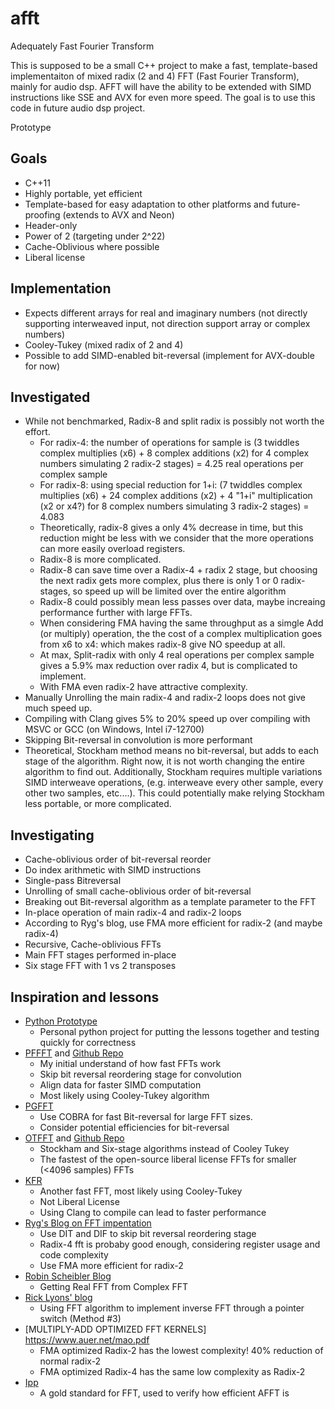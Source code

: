 # afft
Adequately Fast Fourier Transform

This is supposed to be a small C++ project to make a fast, template-based implementaiton of mixed radix (2 and 4) FFT (Fast Fourier Transform), mainly for audio dsp. AFFT will have the ability to be extended with SIMD instructions like SSE and AVX for even more speed.  The goal is to use this code in future audio dsp project. 

Prototype

## Goals
- C++11
- Highly portable, yet efficient
- Template-based for easy adaptation to other platforms and future-proofing (extends to AVX and Neon)
- Header-only
- Power of 2 (targeting under 2^22)
- Cache-Oblivious where possible
- Liberal license

## Implementation
- Expects different arrays for real and imaginary numbers (not directly supporting interweaved input, not direction support array or complex numbers)
- Cooley-Tukey (mixed radix of 2 and 4)
- Possible to add SIMD-enabled bit-reversal (implement for AVX-double for now)
  
## Investigated
- While not benchmarked, Radix-8 and split radix is possibly not worth the effort.
  - For radix-4: the number of operations for sample is (3 twiddles complex multiplies (x6) + 8 complex additions (x2) for 4 complex numbers simulating 2 radix-2 stages) = 4.25 real operations per complex sample
  - For radix-8: using special reduction for 1+i: (7 twiddles complex multiplies (x6) + 24 complex additions (x2) + 4 "1+i" multiplication (x2 or x4?) for 8 complex numbers simulating 3 radix-2 stages) =  4.083
  - Theoretically, radix-8 gives a only 4% decrease in time, but this reduction might be less with we consider that the more operations can more easily overload registers.
  - Radix-8 is more complicated.
  - Radix-8 can save time over a Radix-4 + radix 2 stage, but choosing the next radix gets more complex, plus there is only 1 or 0 radix-stages, so speed up will be limited over the entire algorithm
  - Radix-8 could possibly mean less passes over data, maybe increaing performance further with large FFTs.
  - When considering FMA having the same throughput as a simgle Add (or multiply) operation, the the cost of a complex multiplication goes from x6 to x4: which makes radix-8 give NO speedup at all.
  - At max, Split-radix with only 4 real operations per complex sample gives a 5.9% max reduction over radix 4, but is complicated to implement.
  - With FMA even radix-2 have attractive complexity.
- Manually Unrolling the main radix-4 and radix-2 loops does not give much speed up.
- Compiling with Clang gives 5% to 20% speed up over compiling with MSVC or GCC (on Windows, Intel i7-12700)
- Skipping Bit-reversal in convolution is more performant
- Theoretical, Stockham method means no bit-reversal, but adds to each stage of the algorithm. Right now, it is not worth changing the entire algorithm to find out. Additionally, Stockham requires multiple variations SIMD interweave operations, (e.g. interweave every other sample, every other two samples, etc....). This could potentially make relying  Stockham less portable, or more complicated.
  
## Investigating
- Cache-oblivious order of bit-reversal reorder
- Do index arithmetic with SIMD instructions
- Single-pass Bitreversal
- Unrolling of small cache-oblivious order of bit-reversal
- Breaking out Bit-reversal algorithm as a template parameter to the FFT
- In-place operation of main radix-4 and radix-2 loops
- According to Ryg's blog, use FMA more efficient for radix-2 (and maybe radix-4)
- Recursive, Cache-oblivious FFTs
- Main FFT stages performed in-place
- Six stage FFT with 1 vs 2 transposes 

## Inspiration and lessons
- [Python Prototype](https://github.com/goldenrockefeller/fft-prototype)
  - Personal python project for putting the lessons together and testing quickly for correctness
- [PFFFT](https://bitbucket.org/jpommier/pffft/src/master/) and [Github Repo](https://github.com/marton78/pffft)
  - My initial understand of how fast FFTs work
  - Skip bit reversal reordering stage for convolution
  - Align data for faster SIMD computation
  - Most likely using Cooley-Tukey algorithm
- [PGFFT](https://www.shoup.net/PGFFT/)
  - Use COBRA for fast Bit-reversal for large FFT sizes.
  - Consider potential efficiencies for bit-reversal
- [OTFFT](http://wwwa.pikara.ne.jp/okojisan/otfft-en/index.html) and [Github Repo](https://github.com/DEWETRON/otfft)
  - Stockham and Six-stage algorithms instead of Cooley Tukey
  - The fastest of the open-source liberal license FFTs for smaller (<4096 samples) FFTs
- [KFR](https://github.com/kfrlib/fft)
  - Another fast FFT, most likely using Cooley-Tukey
  - Not Liberal License
  - Using Clang to compile can lead to faster performance
- [Ryg's Blog on FFT impentation](https://fgiesen.wordpress.com/2023/03/19/notes-on-ffts-for-implementers/)
  - Use DIT and DIF to skip bit reversal reordering stage
  - Radix-4 fft is probaby good enough, considering register usage and code complexity
  - Use FMA more efficient for radix-2
- [Robin Scheibler Blog](http://www.robinscheibler.org/2013/02/13/real-fft.html)
  - Getting Real FFT from Complex FFT
- [Rick Lyons' blog](https://www.dsprelated.com/showarticle/800.php)
  - Using FFT algorithm to implement inverse FFT through a pointer switch (Method #3)
- [MULTIPLY-ADD OPTIMIZED FFT KERNELS] https://www.auer.net/mao.pdf
  - FMA optimized Radix-2  has the lowest complexity! 40% reduction of normal radix-2
  - FMA optimized Radix-4 has the same low complexity as Radix-2
- [Ipp](https://www.intel.com/content/www/us/en/developer/articles/training/how-to-use-intel-ipp-s-1d-fourier-transform-functions.html)
  - A gold standard for FFT, used to verify how efficient AFFT is 


